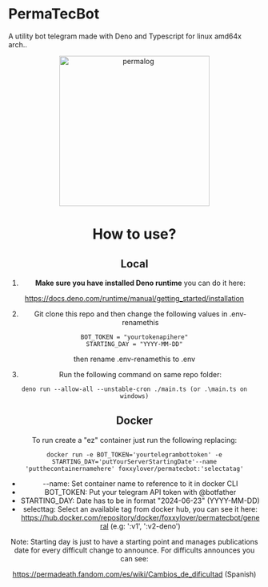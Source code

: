 # PermaTecBot

A utility bot telegram made with Deno and Typescript for linux amd64x arch..

<center>
	<img src="https://i.imgur.com/24qXDbH.jpg" alt="permalog" width=300>
<center/>

# How to use?

## Local

1. **Make sure you have installed Deno runtime** you can do it here:

https://docs.deno.com/runtime/manual/getting_started/installation

2. Git clone this repo and then change the following values in .env-renamethis

```
BOT_TOKEN = "yourtokenapihere"
STARTING_DAY = "YYYY-MM-DD"
```

then rename .env-renamethis to .env

3. Run the following command on same repo folder:

```
deno run --allow-all --unstable-cron ./main.ts (or .\main.ts on windows)
```

## Docker

To run create a "ez" container just run the following replacing:

```docker
docker run -e BOT_TOKEN='yourtelegrambottoken' -e STARTING_DAY='putYourServerStartingDate'--name 'putthecontainernamehere' foxxylover/permatecbot:'selectatag'
```

- --name: Set container name to reference to it in docker CLI
- BOT_TOKEN: Put your telegram API token with @botfather
- STARTING_DAY: Date has to be in format "2024-06-23" (YYYY-MM-DD)
- selecttag: Select an available tag from docker hub, you can see it here:
  https://hub.docker.com/repository/docker/foxxylover/permatecbot/general (e.g: ':v1', ':v2-deno')

Note: Starting day is just to have a starting point and manages publications date for every difficult change to announce.
For difficults announces you can see:

https://permadeath.fandom.com/es/wiki/Cambios_de_dificultad (Spanish)
